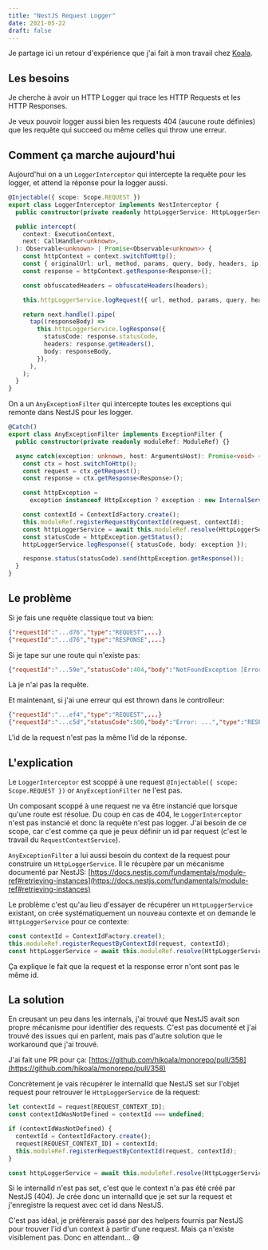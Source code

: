 ```yaml
---
title: "NestJS Request Logger"
date: 2021-05-22
draft: false
---
```


Je partage ici un retour d'expérience que j'ai fait à mon travail chez [Koala](https://www.hikoala.co/).

## Les besoins

Je cherche à avoir un HTTP Logger qui trace les HTTP Requests et les HTTP Responses.

Je veux pouvoir logger aussi bien les requests 404 (aucune route définies) que les requête qui succeed ou même celles qui throw une erreur.

## Comment ça marche aujourd'hui

Aujourd'hui on a un `LoggerInterceptor` qui intercepte la requête pour les logger, et attend la réponse pour la logger aussi.

```typescript
@Injectable({ scope: Scope.REQUEST })
export class LoggerInterceptor implements NestInterceptor {
  public constructor(private readonly httpLoggerService: HttpLoggerService) {}

  public intercept(
    context: ExecutionContext,
    next: CallHandler<unknown>,
  ): Observable<unknown> | Promise<Observable<unknown>> {
    const httpContext = context.switchToHttp();
    const { originalUrl: url, method, params, query, body, headers, ip } = httpContext.getRequest<Request>();
    const response = httpContext.getResponse<Response>();

    const obfuscatedHeaders = obfuscateHeaders(headers);

    this.httpLoggerService.logRequest({ url, method, params, query, headers: obfuscatedHeaders, body, ip });

    return next.handle().pipe(
      tap((responseBody) =>
        this.httpLoggerService.logResponse({
          statusCode: response.statusCode,
          headers: response.getHeaders(),
          body: responseBody,
        }),
      ),
    );
  }
}
```

On a un `AnyExceptionFilter` qui intercepte toutes les exceptions qui remonte dans NestJS pour les logger.

```typescript
@Catch()
export class AnyExceptionFilter implements ExceptionFilter {
  public constructor(private readonly moduleRef: ModuleRef) {}

  async catch(exception: unknown, host: ArgumentsHost): Promise<void> {
    const ctx = host.switchToHttp();
    const request = ctx.getRequest();
    const response = ctx.getResponse<Response>();

    const httpException =
      exception instanceof HttpException ? exception : new InternalServerErrorException('Internal Server Error');

    const contextId = ContextIdFactory.create();
    this.moduleRef.registerRequestByContextId(request, contextId);
    const httpLoggerService = await this.moduleRef.resolve(HttpLoggerService, contextId);
    const statusCode = httpException.getStatus();
    httpLoggerService.logResponse({ statusCode, body: exception });

    response.status(statusCode).send(httpException.getResponse());
  }
}
```

## Le problème

Si je fais une requête classique tout va bien:
```JSON
{"requestId":"...d76","type":"REQUEST",...}
{"requestId":"...d76","type":"RESPONSE",...}
```

Si je tape sur une route qui n'existe pas:
```JSON
{"requestId":"...59e","statusCode":404,"body":"NotFoundException [Error]: ...","type":"RESPONSE",...}
```
Là je n'ai pas la requête.


Et maintenant, si j'ai une erreur qui est thrown dans le controlleur:
```JSON
{"requestId":"...ef4","type":"REQUEST",...}
{"requestId":"...c5d","statusCode":500,"body":"Error: ...","type":"RESPONSE",...}
```

L'id de la request n'est pas la même l'id de la réponse.

## L'explication

Le `LoggerInterceptor` est scoppé à une request `@Injectable({ scope: Scope.REQUEST })` or `AnyExceptionFilter` ne l'est pas.

Un composant scoppé à une request ne va être instancié que lorsque qu'une route est résolue. Du coup en cas de 404, le `LoggerInterceptor` n'est pas instancié et donc la requête n'est pas logger. J'ai besoin de ce scope, car c'est comme ça que je peux définir un id par request (c'est le travail du `RequestContextService`).

`AnyExceptionFilter` a lui aussi besoin du context de la request pour construire un `HttpLoggerService`. Il le récupère par un mécanisme documenté par NestJS: [https://docs.nestjs.com/fundamentals/module-ref#retrieving-instances](https://docs.nestjs.com/fundamentals/module-ref#retrieving-instances)

Le problème c'est qu'au lieu d'essayer de récupérer un `HttpLoggerService` existant, on crée systématiquement un nouveau contexte et on demande le `HttpLoggerService` pour ce contexte:

```typescript
const contextId = ContextIdFactory.create();
this.moduleRef.registerRequestByContextId(request, contextId);
const httpLoggerService = await this.moduleRef.resolve(HttpLoggerService, contextId);
```

Ça explique le fait que la request et la response error n'ont sont pas le même id.

## La solution

En creusant un peu dans les internals, j'ai trouvé que NestJS avait son propre mécanisme pour identifier des requests. C'est pas documenté et j'ai trouvé des issues qui en parlent, mais pas d'autre solution que le workaround que j'ai trouvé.

J'ai fait une PR pour ça: [https://github.com/hikoala/monorepo/pull/358](https://github.com/hikoala/monorepo/pull/358)

Concrètement je vais récupérer le internalId que NestJS set sur l'objet request pour retrouver le `HttpLoggerService` de la request:

```typescript
let contextId = request[REQUEST_CONTEXT_ID];
const contextIdWasNotDefined = contextId === undefined;

if (contextIdWasNotDefined) {
  contextId = ContextIdFactory.create();
  request[REQUEST_CONTEXT_ID] = contextId;
  this.moduleRef.registerRequestByContextId(request, contextId);
}

const httpLoggerService = await this.moduleRef.resolve(HttpLoggerService, contextId);
```

Si le internalId n'est pas set, c'est que le context n'a pas été créé par NestJS (404). Je crée donc un internalId que je set sur la request et j'enregistre la request avec cet id dans NestJS.

C'est pas idéal,  je préfèrerais passé par des helpers fournis par NestJS pour trouver l'id d'un context à partir d'une request. Mais ça n'existe visiblement pas. Donc en attendant... 😅
